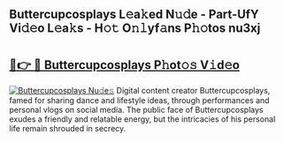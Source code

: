 ## Buttercupcosplays L𝚎a𝚔ed N𝚞𝚍e - Part-UfY Vi𝚍𝚎o L𝚎a𝚔s - H𝚘𝚝 O𝚗𝚕yf𝚊ns P𝚑𝚘tos nu3xj

# <h2><a href="http://kf0uff.oniu.top/?m=Buttercupcosplays">🔗👉 🔴 Buttercupcosplays P𝚑ot𝚘𝚜 V𝚒d𝚎o</a></h2>

[![Buttercupcosplays Nu𝚍e𝚜](https://i.imgur.com/0qMVB7G.gif)](http://kf0uff.oniu.top/?m=Buttercupcosplays)
Digital content creator Buttercupcosplays, famed for sharing dance and lifestyle ideas, through performances and personal vlogs on social media. The public face of Buttercupcosplays exudes a friendly and relatable energy, but the intricacies of his personal life remain shrouded in secrecy.  
